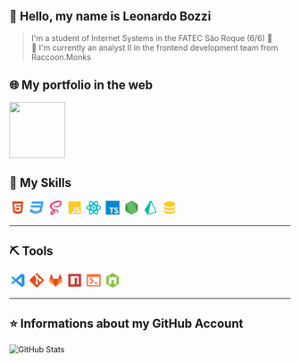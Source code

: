 ## 💜 Hello, my name is <strong>Leonardo Bozzi</strong>

> I'm a student of Internet Systems in the FATEC São Roque (6/6) 🚀<br/>
> 🔭 I'm currently an analyst II in the frontend development team from Raccoon.Monks


## 🌐 My portfolio in the web
<a href="https://leonrdobozzi.github.io"><img width="100px" height="100px" src="https://i.imgur.com/p5yhHaJ.png"></a>

## 🚀 My Skills
<div>
<img src="https://raw.githubusercontent.com/PKief/vscode-material-icon-theme/main/icons/html.svg" title="HTML" alt="HTML" width="30" height="30" />
<img src="https://raw.githubusercontent.com/PKief/vscode-material-icon-theme/main/icons/css.svg" title="CSS" alt="CSS" width="30" height="30" />
<img src="https://raw.githubusercontent.com/PKief/vscode-material-icon-theme/main/icons/sass.svg" title="SCSS" alt="SCSS" width="30" height="30" />
<img src="https://raw.githubusercontent.com/PKief/vscode-material-icon-theme/main/icons/javascript.svg" title="JAVASCRIPT" alt="JAVASCRIPT" width="30" height="30"/>
<img src="https://raw.githubusercontent.com/PKief/vscode-material-icon-theme/main/icons/react.svg" title="REACT" alt="REACT" width="30" height="30"/>
<img src="https://raw.githubusercontent.com/PKief/vscode-material-icon-theme/main/icons/typescript.svg" title="TYPESCRIPT" alt="TYPESCRIPT" width="30" height="30"/>
<img src="https://raw.githubusercontent.com/PKief/vscode-material-icon-theme/main/icons/nodejs_alt.svg" title="NODEJS" alt="NODEJS" width="30" height="30" />
<img src="https://raw.githubusercontent.com/PKief/vscode-material-icon-theme/main/icons/prisma.svg" title="PRISMA" alt="PRISMA" width="30" height="30" />
<img src="https://raw.githubusercontent.com/PKief/vscode-material-icon-theme/main/icons/database.svg" title="MySQL / PostgreSQL / MongoDB" alt="MySQL / PostgreSQL / MongoDB" width="30" height="30" />
</p>

</div>

----

## ⛏️ Tools

<div>
<img src="https://raw.githubusercontent.com/PKief/vscode-material-icon-theme/main/icons/vscode.svg" title="VSCODE" alt="VSCODE" width="30" height="30" />
<img src="https://raw.githubusercontent.com/PKief/vscode-material-icon-theme/main/icons/git.svg" title="GIT" alt="GIT" width="30" height="30" />
<img src="https://raw.githubusercontent.com/PKief/vscode-material-icon-theme/main/icons/gitlab.svg" title="GITLAB" alt="GITLAB" width="30" height="30" />
<img src="https://raw.githubusercontent.com/PKief/vscode-material-icon-theme/main/icons/npm.svg" title="NPM" alt="NPM" width="30" height="30" />
<img src="https://raw.githubusercontent.com/PKief/vscode-material-icon-theme/main/icons/console.svg" title="LINUX" alt="LINUX" width="30" height="30" />
<img src="https://raw.githubusercontent.com/PKief/vscode-material-icon-theme/main/icons/nodemon.svg" title="NODEMON" alt="NODEMON" width="30" height="30" />
</div>

----

## ⭐ Informations about my GitHub Account
![GitHub Stats](https://github-readme-stats.vercel.app/api?username=leonrdobozzi&show_icons=true&theme=omni)
